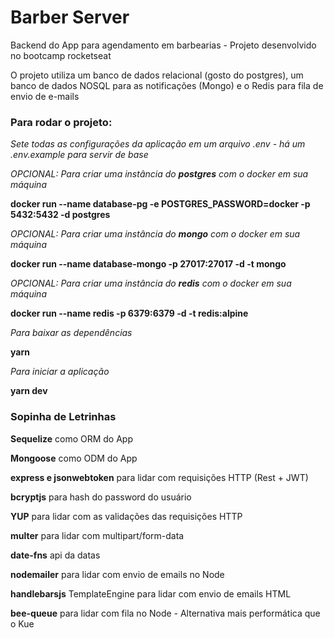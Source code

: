# Barber Server
Backend do App para agendamento em barbearias - Projeto desenvolvido no bootcamp rocketseat

O projeto utiliza um banco de dados relacional (gosto do postgres), um banco de dados NOSQL para as notificações (Mongo) e o Redis para fila de envio de e-mails


### Para rodar o projeto:

_Sete todas as configurações da aplicação em um arquivo .env - há um .env.example para servir de base_

_OPCIONAL: Para criar uma instância do **postgres** com o docker em sua máquina_

**docker run --name database-pg -e POSTGRES_PASSWORD=docker -p 5432:5432 -d postgres**

_OPCIONAL: Para criar uma instância do **mongo** com o docker em sua máquina_

**docker run --name database-mongo -p 27017:27017 -d -t mongo**

_OPCIONAL: Para criar uma instância do **redis** com o docker em sua máquina_

**docker run --name redis -p 6379:6379 -d -t redis:alpine**

_Para baixar as dependências_

**yarn**

_Para iniciar a aplicação_

**yarn dev**


### Sopinha de Letrinhas

**Sequelize** como ORM do App

**Mongoose** como ODM do App

**express e jsonwebtoken** para lidar com requisições HTTP (Rest + JWT)

**bcryptjs** para hash do password do usuário

**YUP** para lidar com as validações das requisições HTTP

**multer** para lidar com multipart/form-data

**date-fns** api da datas

**nodemailer** para lidar com envio de emails no Node

**handlebarsjs** TemplateEngine para lidar com envio de emails HTML

**bee-queue** para lidar com fila no Node - Alternativa mais performática que o Kue
